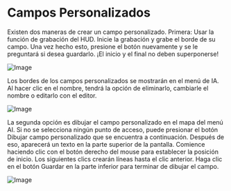 # Campos Personalizados


Existen dos maneras de crear un campo personalizado.
Primera: Usar la función de grabación del HUD.
Inicie la grabación y grabe el borde de su campo.
Una vez hecho esto, presione el botón nuevamente y se le preguntará si desea guardarlo.
¡El inicio y el final no deben superponerse!


![Image](assets/imagesrecordcustomhelp_0_0_765_510.png)


Los bordes de los campos personalizados se mostrarán en el menú de IA.
Al hacer clic en el nombre, tendrá la opción de eliminarlo, cambiarle el nombre o editarlo con el editor.


![Image](assets/imagesdonecustomhelp_0_0_765_510.png)


La segunda opción es dibujar el campo personalizado en el mapa del menú AI.
Si no se selecciona ningún punto de acceso, puede presionar el botón Dibujar campo personalizado que se encuentra a continuación.
Después de eso, aparecerá un texto en la parte superior de la pantalla.
Comience haciendo clic con el botón derecho del mouse para establecer la posición de inicio.
Los siguientes clics crearán líneas hasta el clic anterior.
Haga clic en el botón Guardar en la parte inferior para terminar de dibujar el campo.


![Image](assets/imagesdrawcustomhelp_0_0_765_510.png)

